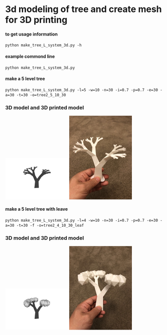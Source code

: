 # 3d modeling of tree and create mesh for 3D printing

#### to get usage information
```
python make_tree_L_system_3d.py -h
```

#### example commond line
```
python make_tree_L_system_3d.py
```
#### make a 5 level tree
```
python make_tree_L_system_3d.py -l=5 -w=10 -n=30 -i=0.7 -p=0.7 -e=30 -a=30 -t=30 -o=tree2_5_10_30
```
### 3D model and 3D printed model
<img src="3d_tree_model_snapshot06.png" width="200">
<img src="3d_print_tree1.jpeg" width="200">

#### make a 5 level tree with leave
```
python make_tree_L_system_3d.py -l=4 -w=10 -n=30 -i=0.7 -p=0.7 -e=30 -a=30 -t=30 -f -o=tree2_4_10_30_leaf
```
### 3D model and 3D printed model
<img src="3d_tree_model_snapshot05_leaf.png" width="200">
<img src="3d_print_tree2.jpeg" width="200">
